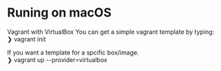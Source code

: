 # Runing on macOS 
Vagrant with VirtualBox
You can get a simple vagrant template by typing:  
❯ vagrant init  

If you want a template for a spcific box/image.  
❯ vagrant up --provider=virtualbox  

